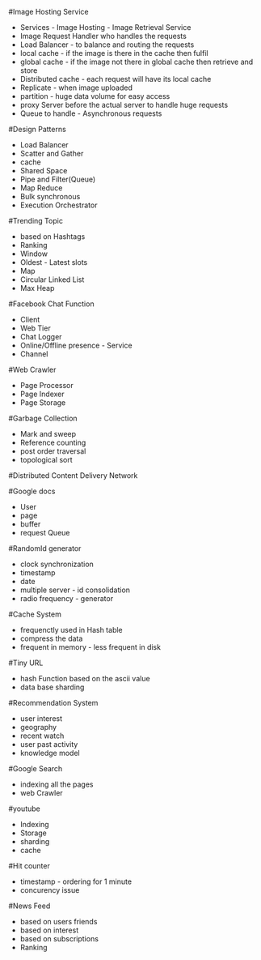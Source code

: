 #Image Hosting Service
* Services - Image Hosting - Image Retrieval Service
* Image Request Handler who handles the requests
* Load Balancer - to balance and routing the requests
* local cache - if the image is there in the cache then fulfil
* global cache - if the image not there in global cache then retrieve and store
* Distributed cache - each request will have its local cache
* Replicate - when image uploaded
* partition - huge data volume for easy access
* proxy Server before the actual server to handle huge requests
* Queue to handle  - Asynchronous requests

#Design Patterns
* Load Balancer
* Scatter and Gather
* cache
* Shared Space
* Pipe and Filter(Queue)
* Map Reduce
* Bulk synchronous
* Execution Orchestrator

#Trending Topic
* based on Hashtags
* Ranking
* Window
* Oldest - Latest slots
* Map
* Circular Linked List
* Max Heap

#Facebook Chat Function
* Client
* Web Tier
* Chat Logger
* Online/Offline presence - Service
* Channel

#Web Crawler
* Page Processor
* Page Indexer
* Page Storage

#Garbage Collection
* Mark and sweep
* Reference counting
* post order traversal
* topological sort

#Distributed Content Delivery Network

#Google docs
* User
* page
* buffer
* request Queue

#RandomId generator
* clock synchronization
* timestamp
* date
* multiple server - id consolidation
* radio frequency - generator

#Cache System
* frequenctly used in Hash table
* compress the data
* frequent in memory - less frequent in disk

#Tiny URL
* hash Function based on the ascii value
* data base sharding

#Recommendation System
* user interest
* geography
* recent watch
* user past activity
* knowledge model

#Google Search
* indexing all the pages
* web Crawler

#youtube
* Indexing
* Storage
* sharding
* cache

#Hit counter
* timestamp - ordering for 1 minute
* concurency issue

#News Feed
* based on users friends
* based on interest
* based on subscriptions
* Ranking
